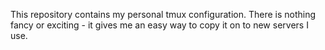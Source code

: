This repository contains my personal tmux configuration.  There is nothing fancy
or exciting - it gives me an easy way to copy it on to new servers I use.
